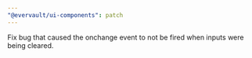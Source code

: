 ```yaml
---
"@evervault/ui-components": patch
---
```


Fix bug that caused the onchange event to not be fired when inputs were being cleared.
